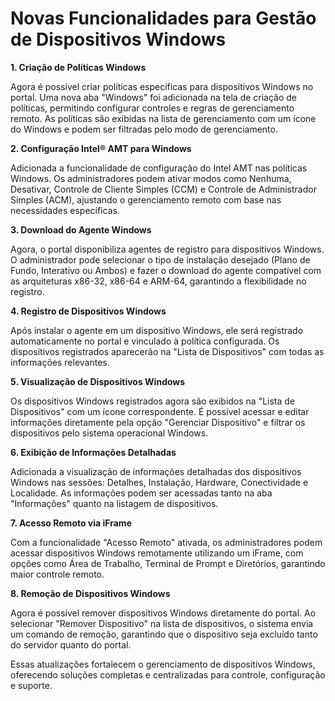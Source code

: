# Novas Funcionalidades para Gestão de Dispositivos Windows

**1. Criação de Políticas Windows**

Agora é possível criar políticas específicas para dispositivos Windows no portal. Uma nova aba "Windows" foi adicionada na tela de criação de políticas, permitindo configurar controles e regras de gerenciamento remoto. As políticas são exibidas na lista de gerenciamento com um ícone do Windows e podem ser filtradas pelo modo de gerenciamento.

**2. Configuração Intel® AMT para Windows**

Adicionada a funcionalidade de configuração do Intel AMT nas políticas Windows. Os administradores podem ativar modos como Nenhuma, Desativar, Controle de Cliente Simples (CCM) e Controle de Administrador Simples (ACM), ajustando o gerenciamento remoto com base nas necessidades específicas.

**3. Download do Agente Windows**

Agora, o portal disponibiliza agentes de registro para dispositivos Windows. O administrador pode selecionar o tipo de instalação desejado (Plano de Fundo, Interativo ou Ambos) e fazer o download do agente compatível com as arquiteturas x86-32, x86-64 e ARM-64, garantindo a flexibilidade no registro.

**4. Registro de Dispositivos Windows**

Após instalar o agente em um dispositivo Windows, ele será registrado automaticamente no portal e vinculado à política configurada. Os dispositivos registrados aparecerão na "Lista de Dispositivos" com todas as informações relevantes.

**5. Visualização de Dispositivos Windows**

Os dispositivos Windows registrados agora são exibidos na "Lista de Dispositivos" com um ícone correspondente. É possível acessar e editar informações diretamente pela opção "Gerenciar Dispositivo" e filtrar os dispositivos pelo sistema operacional Windows.

**6. Exibição de Informações Detalhadas**

Adicionada a visualização de informações detalhadas dos dispositivos Windows nas sessões: Detalhes, Instalação, Hardware, Conectividade e Localidade. As informações podem ser acessadas tanto na aba "Informações" quanto na listagem de dispositivos.

**7. Acesso Remoto via iFrame**

Com a funcionalidade "Acesso Remoto" ativada, os administradores podem acessar dispositivos Windows remotamente utilizando um iFrame, com opções como Área de Trabalho, Terminal de Prompt e Diretórios, garantindo maior controle remoto.

**8. Remoção de Dispositivos Windows**

Agora é possível remover dispositivos Windows diretamente do portal. Ao selecionar "Remover Dispositivo" na lista de dispositivos, o sistema envia um comando de remoção, garantindo que o dispositivo seja excluído tanto do servidor quanto do portal.

Essas atualizações fortalecem o gerenciamento de dispositivos Windows, oferecendo soluções completas e centralizadas para controle, configuração e suporte.
